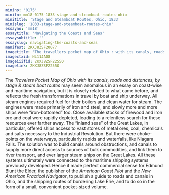 ```yaml
---
minino: '0175'
minifn: mm18-0175-1833-stage-and-steamboat-routes-ohio
minititle: 'Stage and Steamboat Routes, Ohio, 1833'
minislug: '1833-stage-and-steamboat-routes-ohio'
essayno: 'mm18'
essaytitle: 'Navigating the Coasts and Seas'
essaysubtitle: ''
essayslug: navigating-the-coasts-and-seas
manifest: 2KXJ8ZSF20077
imagetitle: 'The travellers pocket map of Ohio : with its canals, roads and distances, by stage & steam boat routes'
imagectxid: NL11JAD8
imageiiifid: 2KXJ8ZSF2255O
imagelink: 2KXJ8ZSF2255O
---
```

The _Travelers Pocket Map of Ohio with its canals, roads and distances, by stage & steam boat routes_ may seem anomalous in an essay on coast-wise and maritime navigation, but it is closely related to what came before, and reflects the fresh transformations in travel by boat and ship underway. All steam engines required fuel for their boilers and clean water for steam. The engines were made primarily of iron and steel, and slowly more and more ships were “iron-bottomed” too. Close available stocks of firewood and iron ore and coal were rapidly depleted, leading to a relentless search for these resources ever farther away. The “inland seas” of the Great Lakes, in particular, offered ships access to vast stores of metal ores, coal, chemicals and salts necessary to the Industrial Revolution. But there were choke-points on the waterways, particularly rapids and waterfalls, like Niagara Falls. The solution was to build canals around obstructions, and canals to supply more direct access to sources of bulk commodities, and link them to river transport, and ever larger steam ships on the Great Lakes. All these systems ultimately were connected to the maritime shipping systems previously developed. Hence it made perfect commercial sense for Edmund Blunt the Elder, the publisher of the _American Coast Pilot_ and the _New American Practical Navigator_, to publish a guide to roads and canals in Ohio, and the shipping routes of bordering Lake Erie, and to do so in the form of a small, convenient pocket-sized volume. 







